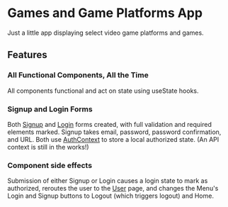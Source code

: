 # Games and Game Platforms App

Just a little app displaying select video game platforms and games. 

## Features

### All Functional Components, All the Time

All components functional and act on state using useState hooks.  

### Signup and Login Forms

Both [Signup](https://github.com/timetoady/3790-First-App/blob/master/src/components/Signup.js) and [Login](https://github.com/timetoady/3790-First-App/blob/master/src/components/Dialog.js) forms created, with full validation and required elements marked. Signup takes email, password, password confirmation, and URL. Both use [AuthContext](https://github.com/timetoady/3790-First-App/blob/master/src/contexts/AuthContext.js) to store a local authorized state. (An API context is still in the works!)

### Component side effects

Submission of either Signup or Login causes a login state to mark as authorized, reroutes the user to the [User](https://github.com/timetoady/3790-First-App/blob/master/src/routes/user.js) page, and changes the Menu's Login and Signup buttons to Logout (which triggers logout) and Home.
<!-- ### Sort button

Sorts platforms back and forth between most and least games for that platform using sort.

### Games Search Bar

Don't want to scroll through all those games I like? Use the dynamically filtering search bar to show thing ones on my liked list. Uses hooks to alter the state of the games functional component, applying a filter based on what you type thanks to two way binding. Nifty! 

### A great selection of games!

Not all of these are the best games there are, but they are all good, and have some meaning for me. Feel free to try any of them and tell me what you think.

### Top games grid with nest Accordion 

For those extra tags for each top game. 

### Lazy load, color coded divs 

Lazy load for the older components to save on initial space, and each game div is now color-coded to its platform of origin.

:+1: -->